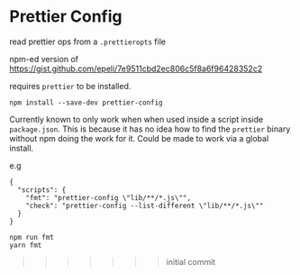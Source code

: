 # Prettier Config

read prettier ops from a `.prettieropts` file

npm-ed version of https://gist.github.com/epeli/7e9511cbd2ec806c5f8a6f96428352c2

requires `prettier` to be installed.

```
npm install --save-dev prettier-config
```

Currently known to only work when when used inside a script inside `package.json`.
This is because it has no idea how to find the `prettier` binary without npm doing the work for it.
Could be made to work via a global install.

e.g
```
{
  "scripts": {
    "fmt": "prettier-config \"lib/**/*.js\"",
    "check": "prettier-config --list-different \"lib/**/*.js\""
  }
}
```

```
npm run fmt
yarn fmt
```
>>>>>>> initial commit
